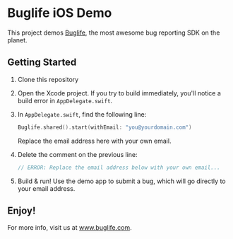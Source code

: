 Buglife iOS Demo
================

This project demos [Buglife](https://www.buglife.com), the most awesome bug reporting SDK on the planet.

## Getting Started

1. Clone this repository
2. Open the Xcode project. If you try to build immediately, you'll notice a build error in `AppDelegate.swift`.
3. In `AppDelegate.swift`, find the following line:

	```swift
	Buglife.shared().start(withEmail: "you@yourdomain.com")
	```
	
	Replace the email address here with your own email.

4. Delete the comment on the previous line:

	```swift
	// ERROR: Replace the email address below with your own email...
	```
	
5. Build & run! Use the demo app to submit a bug, which will go directly to your email address.

## Enjoy!

For more info, visit us at www.buglife.com.
